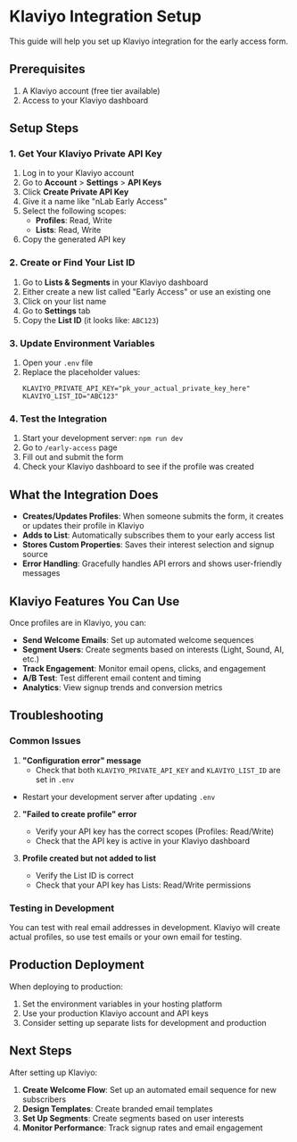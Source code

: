 # Klaviyo Integration Setup

This guide will help you set up Klaviyo integration for the early access form.

## Prerequisites

1. A Klaviyo account (free tier available)
2. Access to your Klaviyo dashboard

## Setup Steps

### 1. Get Your Klaviyo Private API Key

1. Log in to your Klaviyo account
2. Go to **Account** > **Settings** > **API Keys**
3. Click **Create Private API Key**
4. Give it a name like "nLab Early Access"
5. Select the following scopes:
   - **Profiles**: Read, Write
   - **Lists**: Read, Write
6. Copy the generated API key

### 2. Create or Find Your List ID

1. Go to **Lists & Segments** in your Klaviyo dashboard
2. Either create a new list called "Early Access" or use an existing one
3. Click on your list name
4. Go to **Settings** tab
5. Copy the **List ID** (it looks like: `ABC123`)

### 3. Update Environment Variables

1. Open your `.env` file
2. Replace the placeholder values:
   ```env
   KLAVIYO_PRIVATE_API_KEY="pk_your_actual_private_key_here"
   KLAVIYO_LIST_ID="ABC123"
   ```

### 4. Test the Integration

1. Start your development server: `npm run dev`
2. Go to `/early-access` page
3. Fill out and submit the form
4. Check your Klaviyo dashboard to see if the profile was created

## What the Integration Does

- **Creates/Updates Profiles**: When someone submits the form, it creates or updates their profile in Klaviyo
- **Adds to List**: Automatically subscribes them to your early access list
- **Stores Custom Properties**: Saves their interest selection and signup source
- **Error Handling**: Gracefully handles API errors and shows user-friendly messages

## Klaviyo Features You Can Use

Once profiles are in Klaviyo, you can:

- **Send Welcome Emails**: Set up automated welcome sequences
- **Segment Users**: Create segments based on interests (Light, Sound, AI, etc.)
- **Track Engagement**: Monitor email opens, clicks, and engagement
- **A/B Test**: Test different email content and timing
- **Analytics**: View signup trends and conversion metrics

## Troubleshooting

### Common Issues

1. **"Configuration error" message**
   - Check that both `KLAVIYO_PRIVATE_API_KEY` and `KLAVIYO_LIST_ID` are set in `.env`
- Restart your development server after updating `.env`

2. **"Failed to create profile" error**
   - Verify your API key has the correct scopes (Profiles: Read/Write)
   - Check that the API key is active in your Klaviyo dashboard

3. **Profile created but not added to list**
   - Verify the List ID is correct
   - Check that your API key has Lists: Read/Write permissions

### Testing in Development

You can test with real email addresses in development. Klaviyo will create actual profiles, so use test emails or your own email for testing.

## Production Deployment

When deploying to production:

1. Set the environment variables in your hosting platform
2. Use your production Klaviyo account and API keys
3. Consider setting up separate lists for development and production

## Next Steps

After setting up Klaviyo:

1. **Create Welcome Flow**: Set up an automated email sequence for new subscribers
2. **Design Templates**: Create branded email templates
3. **Set Up Segments**: Create segments based on user interests
4. **Monitor Performance**: Track signup rates and email engagement
